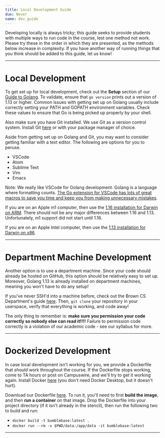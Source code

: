 ```yaml
---
title: Local Development Guide
due: Never
name: dev_guide
---
```


Developing locally is always tricky; this guide seeks to provide students with multiple ways to run code in the course, lest one method not work. Please try these in the order in which they are presented, as the methods below increase in complexity. If you have another way of running things that you think should be added to this guide, let us know!

---

# Local Development

To get set up for local development, check out the **Setup** section of our [Guide to Golang](/misc/go_help). To validate, ensure that `go version` prints out a version of 1.13 or higher. Common issues with getting set up on Golang usually include correctly setting your PATH and GOPATH environment variables. Check these values to ensure that Go is being picked up properly by your shell.

Also make sure you have Git installed. We use Git as a version control system. Install Git [here](https://git-scm.com/download) or with your package manager of choice.

Aside from getting set up on Golang and Git, you may want to consider getting familiar with a text editor. The following are options for you to peruse.

- VSCode
- Atom
- Sublime Text
- Vim
- Emacs

Note: We really like VSCode for Golang development. Golang is a language where formatting counts. [The Go extension for VSCode has lots of great macros to save you time and keep you from making unnecessary mistakes](https://marketplace.visualstudio.com/items?itemName=golang.Go).

If you are on an Apple m1 computer, then use the [1.16 installation for Darwin on ARM](https://golang.org/dl/go1.16.darwin-arm64.pkg). There should not be any major differences between 1.16 and 1.13. Unfortunately, m1 support did not start until 1.16.

If you are on an Apple Intel computer, then use the [1.13 installation for Darwin on x86](https://golang.org/dl/go1.13.darwin-amd64.pkg).

---

# Department Machine Development

Another option is to use a department machine. Since your code should already be hosted on GitHub, this option should be relatively easy to set up. Moreover, Golang 1.13 is already installed on department machines, meaning you won't have to do any setup!

If you've never SSH'd into a machine before, check out the Brown CS Department's guide [here](https://cs.brown.edu/about/system/connecting/ssh/). Then, `git clone` your repository in your userspace, verify that everything is working, and code away!

The only thing to remember is: **make sure you permission your code correctly so nobody else can read it!!!!** Failure to permission code correctly is a violation of our academic code - see our syllabus for more.

---

# Dockerized Development

In case local development isn't working for you, we provide a Dockerfile that *should* work throughout the course. If the Dockerfile stops working, come to TA hours or post on Campuswire, and we'll try to get it working again. Install Docker [here](https://docs.docker.com/get-docker/) (you don't need Docker Desktop, but it doesn't hurt).

Download our Dockerfile [here](/static/files/Dockerfile). To run it, you'll need to first **build the image**, and then **run a container** on that image. Drop the Dockerfile into your project directory (if it isn't already in the stencil), then run the following two to build and run:

- `docker build -t bumblebase:latest .`
- `docker run --rm -v $PWD/data:/app/data -it bumblebase:latest`

---
